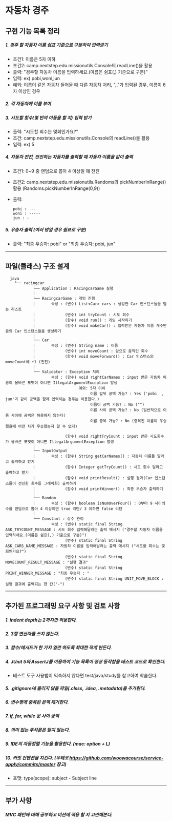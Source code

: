 # 자동차 경주

## 구현 기능 목록 정리

##### 1. 경주 할 자동차 이름 쉼표 기준으로 구분하여 입력받기

* 조건1: 이름은 5자 이하
* 조건2: camp.nextstep.edu.missionutils.Console의 readLine()을 활용
* 출력: "경주할 자동차 이름을 입력하세요.(이름은 쉼표(,) 기준으로 구분)"
* 입력: ex) pobi,woni,jun
* 예외: 이름이 같은 자동차 들어올 때 다른 자동차 처리, ",,"가 입력된 경우, 이름이 6자 이상인 경우

##### 2. 각 자동차에 이름 부여

##### 3. 시도할 횟수(몇 번의 이동을 할 지) 입력 받기

* 출력: "시도할 회수는 몇회인가요?"
* 조건: camp.nextstep.edu.missionutils.Console의 readLine()을 활용
* 입력: ex) 5

##### 4. 자동차 전진, 전진하는 자동차를 출력할 때 자동차 이름을 같이 출력

* 조건1: 0~9 중 랜덤으로 뽑아 4 이상일 떄 전진
* 조건2: camp.nextstep.edu.missionutils.Randoms의 pickNumberInRange() 활용 (Randoms.pickNumberInRange(0,9))
* 출력:

   ```
  pobi : ---
  woni : -----
  jun : -
   ```

##### 5. 우승자 출력 (여러 명일 경우 쉼표로 구분)

* 출력: "최종 우승자: pobi" or "최종 우승자: pobi, jun"

***

## 파일(클래스) 구조 설계

```
  java   
    └── racingcar
            └── Application : RacingcarGame 실행
            |
            └── RacingcarGame : 게임 진행
            |       속성 : (변수) List<Car> cars : 생성한 Car 인스턴스들을 담는 리스트
            |             (변수) int tryCount : 시도 회수
            |             (함수) void run() : 게임 시작하기
            |             (함수) void makeCar() : 입력받은 자동차 이름 개수만큼의 Car 인스턴스들을 생성하기
            |  
            └── Car
            |       속성 : (변수) String name : 이름
            |             (변수) int moveCount : 앞으로 움직인 회수
            |             (함수) void moveForward() : Car 인스턴스의 moveCount에 +1 (전진)
            |
            └── Validator : Exception 처리
                    속성 : (함수) void rightCarNames : input 받은 자동차 이름이 올바른 포맷이 아니면 IllegalArgumentException 발생
                                예외: 5자 이하
                                     이름 앞뒤 공백 가능? : Yes ('pobi  ,  jun'과 같이 공백을 함께 입력하는 경우는 허용한다.)
                                     이름이 공백 가능? : No ("")
                                     이름 사이 공백 가능? : No (일반적으로 이름 사이에 공백은 허용하지 않는다)
                                     이름 중복 가능? : No (중복된 이름이 우승했을때 어떤 차가 우승했는지 알 수 없다)
                                     
                          (함수) void rightTryCount : input 받은 시도회수가 올바른 포맷이 아니면 IllegalArgumentException 발생
            |
            └── InputOutput
            |       속성 : (함수) String getCarNames() : 자동차 이름들 달라고 출력하고 받기
            |             (함수) Integer getTryCount() : 시도 횟수 달라고 출력하고 받기
            |             (함수) void printResult() : 실행 결과(Car 인스턴스들이 전진한 회수를 그래픽화) 출력하기
            |             (함수) void printWinner() : 최종 우승자 출력하기
            |          
            └── Random
            |       속성 : (함수) boolean isNumOverFour() : 0부터 9 사이의 수를 랜덤으로 뽑아 4 이상이면 true 리턴/ 3 이하면 false 리턴
            |   
            └── Constant : 상수 관리
                    속성 : (변수) static final String ASK_TRYCOUNT_MESSAGE : 시도 회수 입력해달라는 출력 메시지 ("경주할 자동차 이름을 입력하세요.(이름은 쉼표(,) 기준으로 구분)")
                          (변수) static final String ASK_CARS_NAME_MESSAGE : 자동차 이름을 입력해달라는 출력 메시지 ("시도할 회수는 몇회인가요?")
                          (변수) static final String MOVECOUNT_RESULT_MESSAGE : "실행 결과"
                          (변수) static final String PRINT_WINNER_MESSAGE : "최종 우승자 : "
                          (변수) static final String UNIT_MOVE_BLOCK : 실행 결과에 출력되는 한 칸("-")
```

***

## 추가된 프로그래밍 요구 사항 및 검토 사항

##### 1. indent depth는 2까지만 허용한다.

##### 2. 3항 연산자를 쓰지 않는다.

##### 3. 함수/메서드가 한 가지 일만 하도록 최대한 작게 만든다.

##### 4. JUnit 5와 AssertJ를 이용하여 기능 목록이 정상 동작함을 테스트 코드로 확인한다.

* 테스트 도구 사용법이 익숙하지 않다면 test/java/study를 참고하여 학습한다.

##### 5. .gitignore에 올리지 않을 파일(.clsss, .idea, .metadata)을 추가한다.

##### 6. 변수명에 중복된 문맥 제거한다.

##### 7. if, for, while 문 사이 공백

##### 8. 의미 없는 주석문은 달지 않는다.

##### 9. IDE의 자동정렬 기능을 활용한다. (mac: option + L)

##### 10. 커밋 컨벤션을 지킨다. (우테코 https://github.com/woowacourse/service-apply/commits/master 참고)

* 포맷: type(scope): subject - Subject line

***

## 부가 사항

##### MVC 패턴에 대해 공부하고 미션에 적용 할 지 고민해본다.
